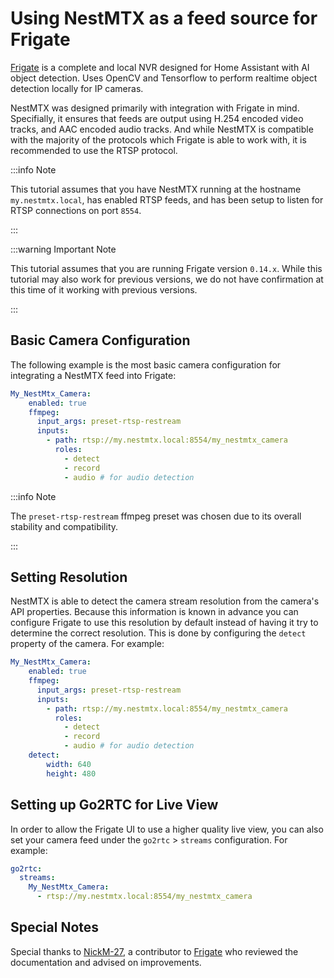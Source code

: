# Using NestMTX as a feed source for Frigate

[Frigate](https://frigate.video) is a complete and local NVR designed for Home Assistant with AI object detection. Uses OpenCV and Tensorflow to perform realtime object detection locally for IP cameras.

NestMTX was designed primarily with integration with Frigate in mind. Specifially, it ensures that feeds are output using H.254 encoded video tracks, and AAC encoded audio tracks. And while NestMTX is compatible with the majority of the protocols which Frigate is able to work with, it is recommended to use the RTSP protocol.

:::info Note

This tutorial assumes that you have NestMTX running at the hostname `my.nestmtx.local`, has enabled RTSP feeds, and has been setup to listen for RTSP connections on port `8554`.

:::

:::warning Important Note

This tutorial assumes that you are running Frigate version `0.14.x`. While this tutorial may also work for previous versions, we do not have confirmation at this time of it working with previous versions.

:::

## Basic Camera Configuration

The following example is the most basic camera configuration for integrating a NestMTX feed into Frigate:

```yaml
My_NestMtx_Camera:
    enabled: true
    ffmpeg:
      input_args: preset-rtsp-restream
      inputs:
        - path: rtsp://my.nestmtx.local:8554/my_nestmtx_camera
          roles:
            - detect
            - record
            - audio # for audio detection
```

:::info Note

The `preset-rtsp-restream` ffmpeg preset was chosen due to its overall stability and compatibility.

:::

## Setting Resolution

NestMTX is able to detect the camera stream resolution from the camera's API properties. Because this information is known in advance you can configure Frigate to use this resolution by default instead of having it try to determine the correct resolution. This is done by configuring the `detect` property of the camera. For example:

```yaml
My_NestMtx_Camera:
    enabled: true
    ffmpeg:
      input_args: preset-rtsp-restream
      inputs:
        - path: rtsp://my.nestmtx.local:8554/my_nestmtx_camera
          roles:
            - detect
            - record
            - audio # for audio detection
    detect:
        width: 640
        height: 480
```

## Setting up Go2RTC for Live View

In order to allow the Frigate UI to use a higher quality live view, you can also set your camera feed under the `go2rtc` > `streams` configuration. For example:

```yaml
go2rtc:
  streams:
    My_NestMtx_Camera:
      - rtsp://my.nestmtx.local:8554/my_nestmtx_camera
```

## Special Notes

Special thanks to [NickM-27](https://github.com/NickM-27), a contributor to [Frigate](https://frigate.video) who reviewed the documentation and advised on improvements.
